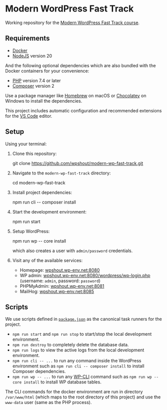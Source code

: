# Modern WordPress Fast Track

Working repository for the [Modern WordPress Fast Track course](https://wpshout.com/wordpress-development-course/).

## Requirements

- [Docker](https://docs.docker.com/desktop/)
- [NodeJS](https://nodejs.org) version 20

And the following optional dependencies which are also bundled with the Docker containers for your convenience:

- [PHP](https://www.php.net) version 7.4 or later
- [Composer](https://getcomposer.org) version 2

Use a package manager like [Homebrew](https://brew.sh) on macOS or [Chocolatey](https://docs.chocolatey.org) on Windows to install the dependencies.

This project includes automatic configuration and recommended extensions for the [VS Code](https://code.visualstudio.com) editor.

## Setup

Using your terminal:

1. Clone this repository:

      git clone https://github.com/wpshout/modern-wp-fast-track.git

2. Navigate to the `modern-wp-fast-track` directory:

      cd modern-wp-fast-track

3. Install project dependencies:

      npm run cli -- composer install

4. Start the development environment:

      npm run start

5. Setup WordPress:

      npm run wp -- core install

    which also creates a user with `admin/password` credentials.

6. Visit any of the available services:

   - Homepage: [wpshout.wp-env.net:8080](http://wpshout.wp-env.net:8080)
   - WP admin: [wpshout.wp-env.net:8080/wordpress/wp-login.php](http://wpshout.wp-env.net:8080/wordpress/wp-login.php) (username: `admin`, password: `password`)
   - PHPMyAdmin: [wpshout.wp-env.net:8081](http://wpshout.wp-env.net:8081)
   - MailHog: [wpshout.wp-env.net:8085](http://wpshout.wp-env.net:8085)

## Scripts

We use scripts defined in [`package.json`](package.json) as the canonical task runners for the project.

- `npm run start` and `npm run stop` to start/stop the local development environment.
- `npm run destroy` to completely delete the database data.
- `npm run logs` to view the active logs from the local development environment.
- `npm run cli -- ...` to run any command inside the WordPress environment such as `npm run cli -- composer install` to install Composer dependencies.
- `npm run wp -- ...` to run any [WP-CLI](https://developer.wordpress.org/cli/commands/) command such as `npm run wp -- core install` to install WP database tables.

The CLI commands for the docker environment are run in directory `/var/www/html` (which maps to the root directory of this project) and use the `www-data` user (same as the PHP process).